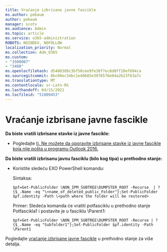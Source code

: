 ```yaml
---
title: Vraćanje izbrisane javne fascikle
ms.author: pebaum
author: pebaum
manager: scotv
ms.audience: Admin
ms.topic: article
ms.service: o365-administration
ROBOTS: NOINDEX, NOFOLLOW
localization_priority: Normal
ms.collection: Adm_O365
ms.custom:
- "3500007"
- "3488"
ms.openlocfilehash: d5480389c3bf50cee9fe30f7ec8d8ff28ef694ca
ms.sourcegitcommit: 8bc60ec34bc1e40685e3976576e04a2623f63a7c
ms.translationtype: MT
ms.contentlocale: sr-Latn-RS
ms.lasthandoff: 04/15/2021
ms.locfileid: "51809453"
---
```

# <a name="restore-a-deleted-public-folder"></a>Vraćanje izbrisane javne fascikle

**Da biste vratili izbrisane stavke iz javne fascikle:**

- Pogledajte [tj. Ne možete da oporavite izbrisane stavke iz javne fascikle koja nije pošta u programu Outlook 2016.](https://aka.ms/pfrec)
 
**Da biste vratili izbrisanu javnu fasciklu (bilo kog tipa) u prethodno stanje:** 

- Koristite sledeću EXO PowerShell komandu:

    Sintaksa:

     `$pf=Get-PublicFolder \NON_IPM_SUBTREE\DUMPSTER_ROOT -Recurse  | ?{$_.Name -eq "\<name_of_deleted_public_Folder"};Set-PublicFolder $pf.identity -Path \<path where the folder will be restored>`

    Primer: Sledeća komanda će vratiti potfasciklu u prethodno stanje Potfascikla1 i postavite je u fasciklu \Parent1:

    `$pf=Get-PublicFolder \NON_IPM_SUBTREE\DUMPSTER_ROOT -Recurse | ?{$_.Name -eq "Subfolder1"};Set-PublicFolder $pf.identity -Path \Parent1`

Pogledajte [vraćanje izbrisane javne fascikle](https://docs.microsoft.com/exchange/collaboration-exo/public-folders/restore-deleted-public-folder) u prethodno stanje za više detalja.
